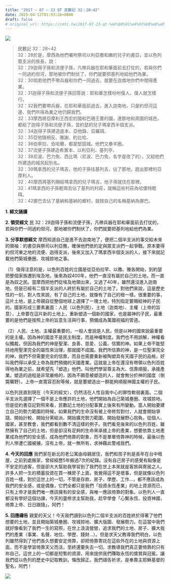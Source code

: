 ```yaml
---
title: "2017 – 07 – 23 QT 民數記 32：28~42"
date: 2025-04-12T01:53:26+0800
draft: false
# original_url: https://cmtc.tw/2017-07-23-qt-%e6%b0%91%e6%95%b8%e8%a8%98-32%ef%bc%9a2842
---
```


![](/images/qt.jpg)
> 民數記 32：28\~42  
> 32：28於是，摩西為他們囑咐祭司以利亞撒和嫩的兒子約書亞，並以色列眾支派的族長，說：  
> 32：29迦得子孫和流便子孫，凡帶兵器在耶和華面前去打仗的，若與你們一同過約但河，那地被你們制伏了，你們就要把基列地給他們為業。  
> 32：30倘若他們不帶兵器和你們一同過去，就要在迦南地你們中間得產業。  
> 32：31迦得子孫和流便子孫回答說：耶和華怎樣吩咐僕人，僕人就怎樣行。  
> 32：32我們要帶兵器，在耶和華面前過去，進入迦南地，只是約但河這邊、我們所得為業之地仍歸我們。  
> 32：33摩西將亞摩利王西宏的國和巴珊王噩的國，連那地和周圍的城邑，都給了迦得子孫和流便子孫，並約瑟的兒子瑪拿西半個支派。  
> 32：34迦得子孫建造底本、亞他錄、亞羅珥、  
> 32：35亞他錄朔反、雅謝、約比哈、  
> 32：36伯寧拉、伯哈蘭，都是堅固城。他們又壘羊圈。  
> 32：37流便子孫建造希實本、以利亞利、基列亭、  
> 32：38尼波、巴力免、西比瑪（尼波、巴力免，名字是改了的），又給他們所建造的城另起別名。  
> 32：39瑪拿西的兒子瑪吉，他的子孫往基列去，佔了那地，趕出那裡的亞摩利人。  
> 32：40摩西將基列賜給瑪拿西的兒子瑪吉，他子孫就住在那裡。  
> 32：41瑪拿西的子孫睚珥去佔了基列的村莊，就稱這些村莊為哈倭特睚珥。  
> 32：42挪巴去佔了基納和基納的鄉村，就按自己的名稱基納為挪巴。

**1. 經文誦讀**

**2. 領受經文**
民 32：29迦得子孫和流便子孫，凡帶兵器在耶和華面前去打仗的，若與你們一同過約但河，那地被你們制伏了，你們就要把基列地給他們為業。

**3. 分享默想經文**
摩西知道自己是進不去迦南地了，便把二個半支派的事交給未來的領袖：約書亞與祭司以利亞撒，確保他們依約定與眾支派們一起爭戰。原本要得約但河東之地的流便、迦得支派，後來又加入了瑪拿西半個支派的人，接下來就記載他們築城壘圈、攻城掠地之事。

（1）值得注意的是，以色列百姓的立國是從亞伯拉罕、以撒、雅各開始，到約瑟把整個家族遷到埃及地，後來為奴400年，他們一直沒有屬於自己的土地，而一直是為奴之民。當摩西把他們從埃及地領出來，又過了40年，雖然還沒進入迦南地，但是已經有二個半支派的人終於有屬於自己的土地了。對他們來說，這是歷史性的一刻，對人性來說，有了自己的土地，就像有了自己的根一樣。很重要的事，這片土地，是上帝親自從整個地球上選擇了一塊土地，特別指定要賜給神的子民的。國家形成三要素裏面：人民（以色列民）、土地（迦南地）、主權（上帝的旨意），上帝要在這片新的土地上，重新塑造一個新的國家，也是屬神的子民，最重要的是他們是按照上帝的旨意生活與行事，預備成為萬國祝福的管道。

（2）人民、土地、主權最重要的，一般人會說是人民，但是以神的國來說最重要的是主權。因為神的國並不是民主制度，而是神權制度。我們也不用誤解，神權看似獨裁，但因為我們的神是聖潔、良善、慈愛、公義、信實的神。如果上帝不能堅持祂用聖潔完全的屬性來治理，那就國不成國。我們所信靠的神，是一位聖潔完全的神，我們不但需要完全的信靠，而且也需要重新被陶塑具有天國子民的品格，好叫我們得以承受上帝為我們預備的天國產業。這就是上帝在還沒有帶領以色列百姓得地為業之前，就希望先「塑造」他們，叫他們學習尊主為大、信靠順服，承接產業。塑造的過程是非常嚴格的，因為不願意被塑造的人，就會無分於神的國度（倒斃曠野）。上帝一直寬容忍耐等候，就是要塑造出一群能夠順服神國主權的子民。

以色列民直到現在（今天的經文），仍然活在人性自我中心的罪性軟弱裏面。二個半支派先選擇了一個不是上帝應許的土地，他們開始為自己築城壘圈、攻城掠地。但是從約書亞記對照來看，民數記土地的分配事實上後來有所變動。當人開始要建立自己的勢力範圍的時候，如果我們的生命沒有被上帝修剪對付，人就會開始爭競、開始計較、開始分黨結派、開始擴充勢力範圍、開始發展野心抱負。從個人、國家，甚至教會，我們都看到數不清這樣的例子。我們看見後來的以色列百姓，雖然擁有了自己的土地，但是卻沒有足夠的生命來承接上帝的產業，想要依靠土地產業成為他們的安全感，成為他們倚靠的對象，而不是單單倚靠神的時候，最後以色列人慘遭亡國被擄，沒有上帝，就一無所有，求神藉此警戒我們。

**4. 今天的回應**
我們家在新北的老公寓由母親居住，我們和孩子則是長年在台中租屋，之前到處搬家，曾經經歷5年搬過7次的紀錄。沒有自己房子的感覺有點像是不安定的過客，但是卻大大幫助我學習到了我們在世上本來就是客旅與寄居之人。許多人把一生的積蓄投資在買一棟房子上面，我覺得這不是壞事，但是就像以色列百姓一樣，對於這世上的一切，不管是存款、房子、學歷、工作…，都不應該成為我們的安全感，或是偶像，它們全都只是我們「投資永恆產業」的地上資源而已，只有上帝才是我們唯一應該擁有的安全感，與唯一應該倚靠的對象。以色列人一直都沒有學好這個功課，今天的靈修求主幫助我，趁早學會「心繫永恆、投資神國，倚靠上帝、日日跟隨」，阿們！

**5. 回應禱告**
親愛的天父！今天我們讀到以色列二個半支派的百姓終於得著了他們想要的土地，並且開始築城壘圈、攻城掠地、擴大版圖、發展勢力。在這當中我們就好像看到了我們一生的寫照，在世上汲汲營營，追求我們的土地、房子、擴大我們的產業（事業、名聲、地位、學歷、錢財…）。但是求天父教導我們明白，以色列雖然得到了他們長久想要安定倚靠，卻把倚靠寄託在這些外在的土地與資源上面，而不是學習倚靠天父而活，至終還要失去一切。求教導我們真正要倚靠的只有祢自己，這世上的一切都是短暫的資源，用來提供我們賺取永恆的獎賞與冠冕。讓我們從以色列的歷史中記取教訓，悔改歸正。我們禱告祈求，是奉靠主耶穌基督的聖名，阿們！

![](/images/ItRNfmM.jpg)

